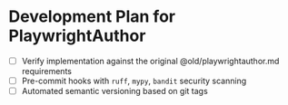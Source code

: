 # Development Plan for PlaywrightAuthor

- [ ] Verify implementation against the original @old/playwrightauthor.md requirements
- [ ] Pre-commit hooks with `ruff`, `mypy`, `bandit` security scanning
- [ ] Automated semantic versioning based on git tags
